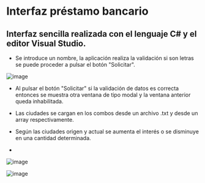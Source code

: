 # Interfaz préstamo bancario

## Interfaz sencilla realizada con el lenguaje C# y el editor Visual Studio.

- Se introduce un nombre, la aplicación realiza la validación si son letras se puede proceder a pulsar el botón "Solicitar".

![image](https://user-images.githubusercontent.com/66112531/186484758-fa126772-a7cf-4915-a5a7-b46576f50969.png)

- Al pulsar el botón "Solicitar" si la validación de datos es correcta entonces se muestra otra ventana de tipo modal y la ventana anterior queda inhabilitada.

- Las ciudades se cargan en los combos desde un archivo .txt y desde un array respectivamente.

- Según las ciudades origen y actual se aumenta el interés o se disminuye en una cantidad determinada.
-

![image](https://user-images.githubusercontent.com/66112531/186484987-69e431f3-3f93-401e-9f33-9f45f5f4cd9d.png)


![image](https://user-images.githubusercontent.com/66112531/186485033-975c7138-6a6a-438d-a5a6-ec1a09c32f3d.png)
